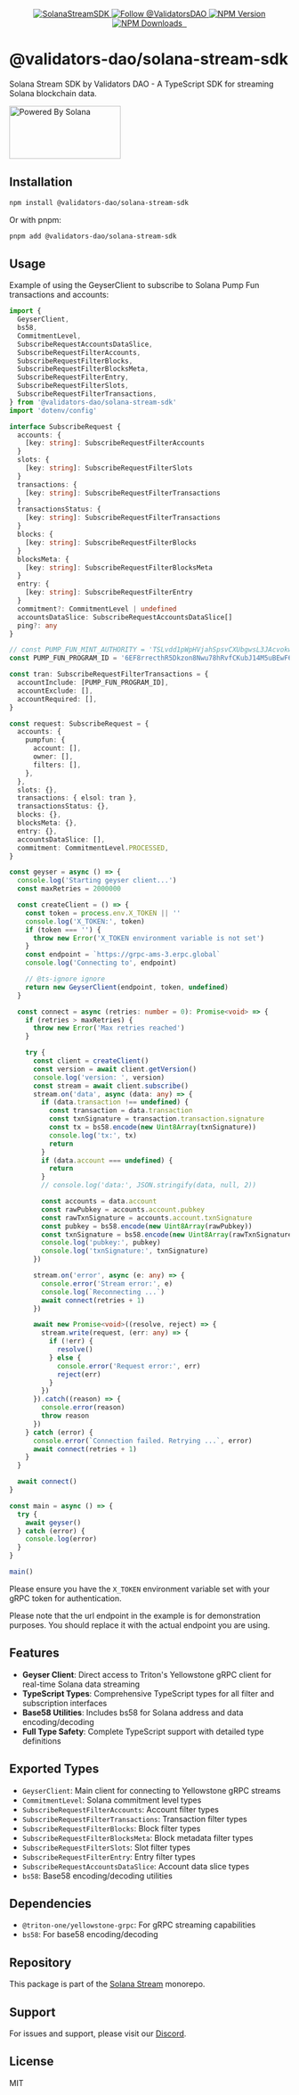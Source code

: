 <p align="center">
  <a href="https://slv.dev/" target="_blank">
    <img src="https://storage.validators.solutions/SolanaStreamSDK.jpg" alt="SolanaStreamSDK" />
  </a>
  <a href="https://twitter.com/intent/follow?screen_name=ValidatorsDAO" target="_blank">
    <img src="https://img.shields.io/twitter/follow/ValidatorsDAO.svg?label=Follow%20@ValidatorsDAO" alt="Follow @ValidatorsDAO" />
  </a>
  <a href="https://www.npmjs.com/package/@validators-dao/solana-stream-sdk">
    <img alt="NPM Version" src="https://img.shields.io/npm/v/@validators-dao/solana-stream-sdk?color=268bd2&label=version&logo=npm">
  </a>
  <a href="https://www.npmjs.com/package/@validators-dao/solana-stream-sdk">
    <img alt="NPM Downloads" src="https://img.shields.io/npm/dt/@validators-dao/solana-stream-sdk?color=cb4b16&label=npm%20downloads">
  </a>
  <a aria-label="License" href="https://github.com/ValidatorsDAO/solana-stream/blob/main/LICENSE.txt">
    <img alt="" src="https://badgen.net/badge/license/Apache/blue">
  </a>
  <a aria-label="Code of Conduct" href="https://github.com/ValidatorsDAO/solana-stream/blob/main/CODE_OF_CONDUCT.md">
    <img alt="" src="https://img.shields.io/badge/Contributor%20Covenant-2.1-4baaaa.svg">
  </a>
</p>

# @validators-dao/solana-stream-sdk

Solana Stream SDK by Validators DAO - A TypeScript SDK for streaming Solana blockchain data.

<a href="https://solana.com/">
  <img src="https://storage.slv.dev/PoweredBySolana.svg" alt="Powered By Solana" width="200px" height="95px">
</a>

## Installation

```bash
npm install @validators-dao/solana-stream-sdk
```

Or with pnpm:

```bash
pnpm add @validators-dao/solana-stream-sdk
```

## Usage

Example of using the GeyserClient to subscribe to Solana Pump Fun transactions and accounts:

```typescript
import {
  GeyserClient,
  bs58,
  CommitmentLevel,
  SubscribeRequestAccountsDataSlice,
  SubscribeRequestFilterAccounts,
  SubscribeRequestFilterBlocks,
  SubscribeRequestFilterBlocksMeta,
  SubscribeRequestFilterEntry,
  SubscribeRequestFilterSlots,
  SubscribeRequestFilterTransactions,
} from '@validators-dao/solana-stream-sdk'
import 'dotenv/config'

interface SubscribeRequest {
  accounts: {
    [key: string]: SubscribeRequestFilterAccounts
  }
  slots: {
    [key: string]: SubscribeRequestFilterSlots
  }
  transactions: {
    [key: string]: SubscribeRequestFilterTransactions
  }
  transactionsStatus: {
    [key: string]: SubscribeRequestFilterTransactions
  }
  blocks: {
    [key: string]: SubscribeRequestFilterBlocks
  }
  blocksMeta: {
    [key: string]: SubscribeRequestFilterBlocksMeta
  }
  entry: {
    [key: string]: SubscribeRequestFilterEntry
  }
  commitment?: CommitmentLevel | undefined
  accountsDataSlice: SubscribeRequestAccountsDataSlice[]
  ping?: any
}

// const PUMP_FUN_MINT_AUTHORITY = 'TSLvdd1pWpHVjahSpsvCXUbgwsL3JAcvokwaKt1eokM'
const PUMP_FUN_PROGRAM_ID = '6EF8rrecthR5Dkzon8Nwu78hRvfCKubJ14M5uBEwF6P'

const tran: SubscribeRequestFilterTransactions = {
  accountInclude: [PUMP_FUN_PROGRAM_ID],
  accountExclude: [],
  accountRequired: [],
}

const request: SubscribeRequest = {
  accounts: {
    pumpfun: {
      account: [],
      owner: [],
      filters: [],
    },
  },
  slots: {},
  transactions: { elsol: tran },
  transactionsStatus: {},
  blocks: {},
  blocksMeta: {},
  entry: {},
  accountsDataSlice: [],
  commitment: CommitmentLevel.PROCESSED,
}

const geyser = async () => {
  console.log('Starting geyser client...')
  const maxRetries = 2000000

  const createClient = () => {
    const token = process.env.X_TOKEN || ''
    console.log('X_TOKEN:', token)
    if (token === '') {
      throw new Error('X_TOKEN environment variable is not set')
    }
    const endpoint = `https://grpc-ams-3.erpc.global`
    console.log('Connecting to', endpoint)

    // @ts-ignore ignore
    return new GeyserClient(endpoint, token, undefined)
  }

  const connect = async (retries: number = 0): Promise<void> => {
    if (retries > maxRetries) {
      throw new Error('Max retries reached')
    }

    try {
      const client = createClient()
      const version = await client.getVersion()
      console.log('version: ', version)
      const stream = await client.subscribe()
      stream.on('data', async (data: any) => {
        if (data.transaction !== undefined) {
          const transaction = data.transaction
          const txnSignature = transaction.transaction.signature
          const tx = bs58.encode(new Uint8Array(txnSignature))
          console.log('tx:', tx)
          return
        }
        if (data.account === undefined) {
          return
        }
        // console.log('data:', JSON.stringify(data, null, 2))

        const accounts = data.account
        const rawPubkey = accounts.account.pubkey
        const rawTxnSignature = accounts.account.txnSignature
        const pubkey = bs58.encode(new Uint8Array(rawPubkey))
        const txnSignature = bs58.encode(new Uint8Array(rawTxnSignature))
        console.log('pubkey:', pubkey)
        console.log('txnSignature:', txnSignature)
      })

      stream.on('error', async (e: any) => {
        console.error('Stream error:', e)
        console.log(`Reconnecting ...`)
        await connect(retries + 1)
      })

      await new Promise<void>((resolve, reject) => {
        stream.write(request, (err: any) => {
          if (!err) {
            resolve()
          } else {
            console.error('Request error:', err)
            reject(err)
          }
        })
      }).catch((reason) => {
        console.error(reason)
        throw reason
      })
    } catch (error) {
      console.error(`Connection failed. Retrying ...`, error)
      await connect(retries + 1)
    }
  }

  await connect()
}

const main = async () => {
  try {
    await geyser()
  } catch (error) {
    console.log(error)
  }
}

main()
```

Please ensure you have the `X_TOKEN` environment variable set with your gRPC token for authentication.

Please note that the url endpoint in the example is for demonstration purposes. You should replace it with the actual endpoint you are using.

## Features

- **Geyser Client**: Direct access to Triton's Yellowstone gRPC client for real-time Solana data streaming
- **TypeScript Types**: Comprehensive TypeScript types for all filter and subscription interfaces
- **Base58 Utilities**: Includes bs58 for Solana address and data encoding/decoding
- **Full Type Safety**: Complete TypeScript support with detailed type definitions

## Exported Types

- `GeyserClient`: Main client for connecting to Yellowstone gRPC streams
- `CommitmentLevel`: Solana commitment level types
- `SubscribeRequestFilterAccounts`: Account filter types
- `SubscribeRequestFilterTransactions`: Transaction filter types
- `SubscribeRequestFilterBlocks`: Block filter types
- `SubscribeRequestFilterBlocksMeta`: Block metadata filter types
- `SubscribeRequestFilterSlots`: Slot filter types
- `SubscribeRequestFilterEntry`: Entry filter types
- `SubscribeRequestAccountsDataSlice`: Account data slice types
- `bs58`: Base58 encoding/decoding utilities

## Dependencies

- `@triton-one/yellowstone-grpc`: For gRPC streaming capabilities
- `bs58`: For base58 encoding/decoding

## Repository

This package is part of the [Solana Stream](https://github.com/ValidatorsDAO/solana-stream) monorepo.

## Support

For issues and support, please visit our [Discord](https://discord.gg/ausnBvAM38).

## License

MIT
